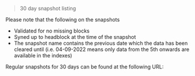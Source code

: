 > 30 day snapshot listing

Please note that the following on the snapshots
- Validated for no missing blocks
- Syned up to headblock at the time of the snapshot
- The snapshot name contains the previous date which the data has been cleared until (i.e. 04-09-2022 means only data from the 5th onwards are available in the indexes)

Regular snapshots for 30 days can be found at the following URL: 